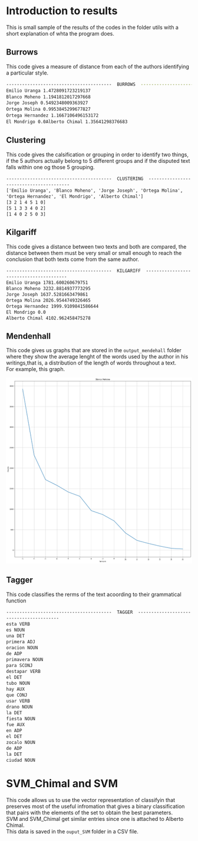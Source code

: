 # Introduction to results

This is small sample of the results of the codes in the folder utils with a short explanation of whta the program does.

## Burrows
This code gives a measure of distance from each of the authors identifying a particular style.
```bash
----------------------------------------  BURROWS  ----------------------------------------
Emilio Uranga 1.4728091723219137
Blanco Moheno 1.1941812017297668
Jorge Joseph 0.5492348009363927
Ortega Molina 0.9953845299677827
Ortega Hernandez 1.1667106496153172
El Mondrigo 0.0Alberto Chimal 1.35641298376683
```

## Clustering
This code gives the calsification or grouping in order to identify two things, if the 5 authors actually belong to 5 different groups and if the disputed text falls within one og those 5 grouping.
```
----------------------------------------  CLUSTERING  ----------------------------------------
['Emilio Uranga', 'Blanco Moheno', 'Jorge Joseph', 'Ortega Molina', 'Ortega Hernandez', 'El Mondrigo', 'Alberto Chimal']
[3 2 1 4 5 1 0]
[5 1 3 3 4 0 2]
[1 4 0 2 5 0 3]

```

## Kilgariff
This code gives a distance between two texts and both are compared, the distance between them must be very small or small enough to reach the conclusion that both texts come from the same author.

```
----------------------------------------  KILGARIFF  ----------------------------------------
Emilio Uranga 1781.600260679751
Blanco Moheno 3232.8814937773295
Jorge Joseph 1637.5281663479861
Ortega Molina 2026.9544749326465
Ortega Hernandez 1999.9109841586644
El Mondrigo 0.0
Alberto Chimal 4102.962458475278
```

##  Mendenhall
This code gives us graphs that are stored in the `output_mendehall` folder where they show the average lenght of the words used by the author in his writings,that is, a distribution of the length of words throughout a text.  
For example, this graph.

![](../output_mendenhall/Blanco%20Moheno.png)

## Tagger
This code classifies the rerms of the text acoording to their grammatical function
```
----------------------------------------  TAGGER  ----------------------------------------
esta VERB
es NOUN
una DET
primera ADJ
oracion NOUN
de ADP
primavera NOUN
para SCONJ
destapar VERB
el DET
tubo NOUN
hay AUX
que CONJ
usar VERB
drano NOUN
la DET
fiesta NOUN
fue AUX
en ADP
el DET
zocalo NOUN
de ADP
la DET
ciudad NOUN
```

 # SVM_Chimal and SVM
 This code allows us to use the vector representation of classifyin that preserves most of the useful infromation that gives a binary classification that pairs with the elements of the set to obtain the best parameters.  
 SVM and SVM_Chimal get similar entries since one is attached to Alberto Chimal.  
 This data is saved in the `ouput_SVM` folder in a CSV file.
